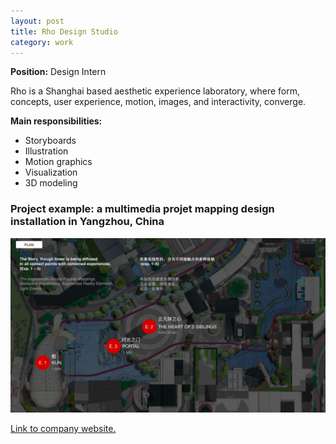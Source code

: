 ```yaml
---
layout: post
title: Rho Design Studio
category: work
---
```


**Position:** Design Intern

Rho is a Shanghai based aesthetic experience laboratory, where form, concepts, user experience, motion, images, and interactivity, converge.

**Main responsibilities:**
- Storyboards
- Illustration
- Motion graphics
- Visualization
- 3D modeling


### Project example: a multimedia projet mapping design installation in Yangzhou, China

![rho](/images/rho.png)

[Link to company website.](http://www.rho-studio.com)
